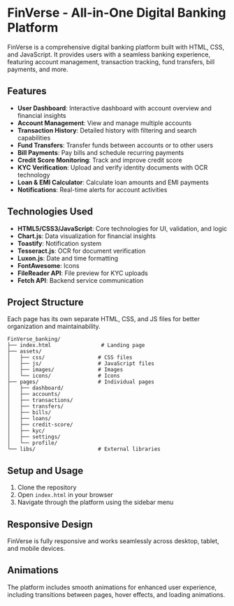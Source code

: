 # FinVerse - All-in-One Digital Banking Platform

FinVerse is a comprehensive digital banking platform built with HTML, CSS, and JavaScript. It provides users with a seamless banking experience, featuring account management, transaction tracking, fund transfers, bill payments, and more.

## Features

- **User Dashboard**: Interactive dashboard with account overview and financial insights
- **Account Management**: View and manage multiple accounts
- **Transaction History**: Detailed history with filtering and search capabilities
- **Fund Transfers**: Transfer funds between accounts or to other users
- **Bill Payments**: Pay bills and schedule recurring payments
- **Credit Score Monitoring**: Track and improve credit score
- **KYC Verification**: Upload and verify identity documents with OCR technology
- **Loan & EMI Calculator**: Calculate loan amounts and EMI payments
- **Notifications**: Real-time alerts for account activities

## Technologies Used

- **HTML5/CSS3/JavaScript**: Core technologies for UI, validation, and logic
- **Chart.js**: Data visualization for financial insights
- **Toastify**: Notification system
- **Tesseract.js**: OCR for document verification
- **Luxon.js**: Date and time formatting
- **FontAwesome**: Icons
- **FileReader API**: File preview for KYC uploads
- **Fetch API**: Backend service communication

## Project Structure

Each page has its own separate HTML, CSS, and JS files for better organization and maintainability.

```
FinVerse_banking/
├── index.html                # Landing page
├── assets/
│   ├── css/                 # CSS files
│   ├── js/                  # JavaScript files
│   ├── images/              # Images
│   └── icons/               # Icons
├── pages/                   # Individual pages
│   ├── dashboard/
│   ├── accounts/
│   ├── transactions/
│   ├── transfers/
│   ├── bills/
│   ├── loans/
│   ├── credit-score/
│   ├── kyc/
│   ├── settings/
│   └── profile/
└── libs/                    # External libraries
```

## Setup and Usage

1. Clone the repository
2. Open `index.html` in your browser
3. Navigate through the platform using the sidebar menu

## Responsive Design

FinVerse is fully responsive and works seamlessly across desktop, tablet, and mobile devices.

## Animations

The platform includes smooth animations for enhanced user experience, including transitions between pages, hover effects, and loading animations.